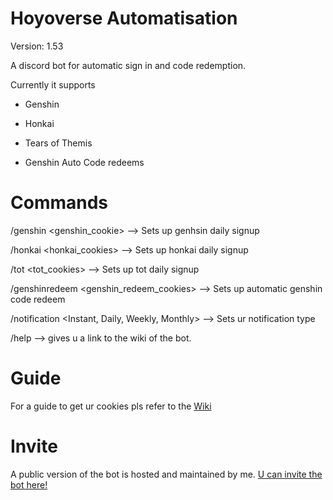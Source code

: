 # Hoyoverse Automatisation
Version: 1.53

A discord bot for automatic sign in and code redemption.

Currently it supports
- Genshin
- Honkai
- Tears of Themis

- Genshin Auto Code redeems

# Commands

/genshin <genshin_cookie>   --> Sets up genhsin daily signup

/honkai <honkai_cookies>    --> Sets up honkai daily signup

/tot <tot_cookies>          --> Sets up tot daily signup

/genshinredeem <genshin_redeem_cookies>   --> Sets up automatic genshin code redeem

/notification <Instant, Daily, Weekly, Monthly> --> Sets ur notification type

/help --> gives u a link to the wiki of the bot. 

# Guide 

For a guide to get ur cookies pls refer to the [Wiki](https://github.com/Shinokage107/Hoyoverse-Helper/wiki)


# Invite 
A public version of the bot is hosted and maintained by me. [U can invite the bot here!](https://discord.com/oauth2/authorize?client_id=1033996429674426379&scope=bot&permissions=8)

